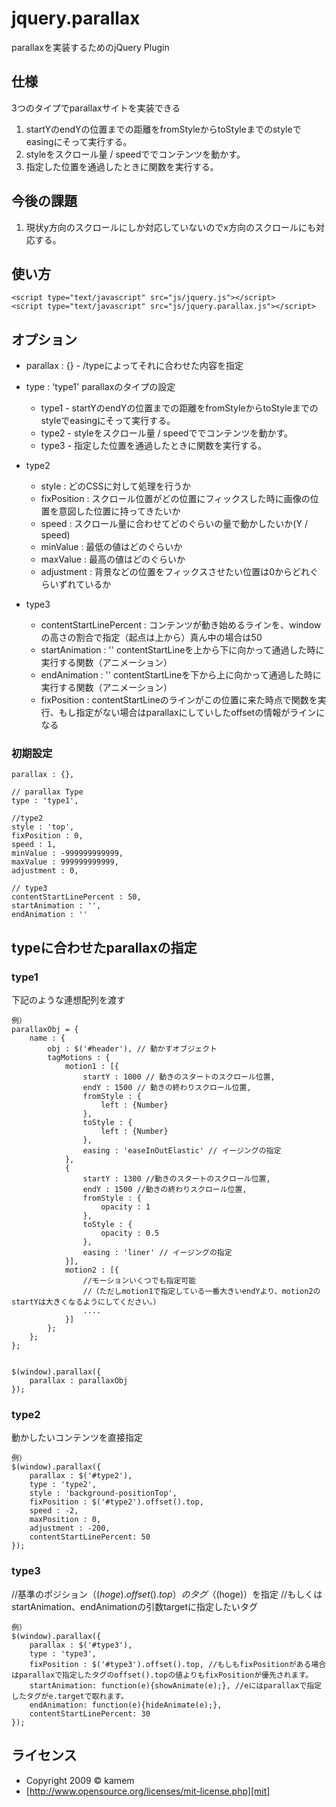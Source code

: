 jquery.parallax
==================

parallaxを実装するためのjQuery Plugin


仕様
------
3つのタイプでparallaxサイトを実装できる

1. startYのendYの位置までの距離をfromStyleからtoStyleまでのstyleでeasingにそって実行する。
2. styleをスクロール量 / speedででコンテンツを動かす。
3. 指定した位置を通過したときに関数を実行する。

今後の課題
------
1. 現状y方向のスクロールにしか対応していないのでx方向のスクロールにも対応する。

使い方
------
    <script type="text/javascript" src="js/jquery.js"></script>
    <script type="text/javascript" src="js/jquery.parallax.js"></script>

オプション
------

 * parallax : {} - /typeによってそれに合わせた内容を指定

 * type : 'type1' parallaxのタイプの設定
	* type1 - startYのendYの位置までの距離をfromStyleからtoStyleまでのstyleでeasingにそって実行する。
	* type2 - styleをスクロール量 / speedででコンテンツを動かす。
	* type3 - 指定した位置を通過したときに関数を実行する。
 
 * type2
	* style :  どのCSSに対して処理を行うか
	* fixPosition :  スクロール位置がどの位置にフィックスした時に画像の位置を意図した位置に持ってきたいか
	* speed  : スクロール量に合わせてどのぐらいの量で動かしたいか(Y / speed)
	* minValue : 最低の値はどのぐらいか
	* maxValue : 最高の値はどのぐらいか
	* adjustment : 背景などの位置をフィックスさせたい位置は0からどれぐらいずれているか

 * type3
	* contentStartLinePercent : コンテンツが動き始めるラインを、windowの高さの割合で指定（起点は上から）真ん中の場合は50
	* startAnimation : ''  contentStartLineを上から下に向かって通過した時に実行する関数（アニメーション）
	* endAnimation : '' contentStartLineを下から上に向かって通過した時に実行する関数（アニメーション）
	* fixPosition : contentStartLineのラインがこの位置に来た時点で関数を実行、もし指定がない場合はparallaxにしていしたoffsetの情報がラインになる

### 初期設定 ###

	parallax : {},

	// parallax Type
	type : 'type1',

	//type2
	style : 'top',
	fixPosition : 0,
	speed : 1,
	minValue : -999999999999,
	maxValue : 999999999999,
	adjustment : 0,
	
	// type3
	contentStartLinePercent : 50,
	startAnimation : '',
	endAnimation : ''


typeに合わせたparallaxの指定
------

### type1 ###
下記のような連想配列を渡す

	例）
	parallaxObj = {
		name : {
			obj : $('#header'), // 動かすオブジェクト
			tagMotions : {
				motion1 : [{
					startY : 1000 // 動きのスタートのスクロール位置,
					endY : 1500 // 動きの終わりスクロール位置,
					fromStyle : {
						left : {Number}
					},
					toStyle : {
						left : {Number}
					},
					easing : 'easeInOutElastic' // イージングの指定
				},
				{
					startY : 1300 //動きのスタートのスクロール位置,
					endY : 1500 //動きの終わりスクロール位置,
					fromStyle : {
						opacity : 1
					},
					toStyle : {
						opacity : 0.5
					},
					easing : 'liner' // イージングの指定
				}],
				motion2 : [{
					//モーションいくつでも指定可能
					//（ただしmotion1で指定している一番大きいendYより、motion2のstartYは大きくなるようにしてください。）
					....
				}]
			};
		};
	};


	$(window).parallax({
		parallax : parallaxObj
	});

### type2 ###
動かしたいコンテンツを直接指定

	例）
	$(window).parallax({
		parallax : $('#type2'),
		type : 'type2',
		style : 'background-positionTop',
		fixPosition : $('#type2').offset().top,
		speed : -2,
		maxPosition : 0,
		adjustment : -200,
		contentStartLinePercent: 50
	});


### type3 ###
//基準のポジション（$(hoge).offset().top）のタグ（$(hoge)）を指定
//もしくはstartAnimation、endAnimationの引数targetに指定したいタグ

	例）
	$(window).parallax({
		parallax : $('#type3'),
		type : 'type3',
		fixPosition : $('#type3').offset().top, //もしもfixPositionがある場合はparallaxで指定したタグのoffset().topの値よりもfixPositionが優先されます。
		startAnimation: function(e){showAnimate(e);}, //eにはparallaxで指定したタグがe.targetで取れます。
		endAnimation: function(e){hideAnimate(e);},
		contentStartLinePercent: 30
	});



ライセンス
----------
+ Copyright 2009 &copy; kamem
+ [http://www.opensource.org/licenses/mit-license.php][mit]

[develo.org]: http://develo.org/ "develo.org"
[MIT]: http://www.opensource.org/licenses/mit-license.php